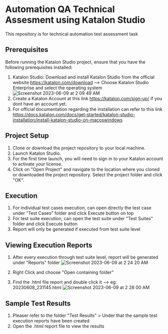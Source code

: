# Automation QA Technical Assesment using Katalon Studio
This repository is for technical automation test assessment task

## Prerequisites

Before running the Katalon Studio project, ensure that you have the following prerequisites installed:

1. Katalon Studio: Download and install Katalon Studio from the official website https://katalon.com/download --> Choose Katalon Studio Enterprise and select the operating system
![Screenshot 2023-06-09 at 2 09 49 AM](https://github.com/irfandyRustam/seb-qa-task-katalon/assets/62695268/1e35cc78-3c15-41b5-a1ea-64bfc34393ac)
2. Create a Katalon Account at this link https://katalon.com/sign-up/ if you dont have an account yet.
3. For official documentation regarding the installation can refer to this link https://docs.katalon.com/docs/get-started/katalon-studio-installation/install-katalon-studio-on-macoswindows

## Project Setup

1. Clone or download the project repository to your local machine.
2. Launch Katalon Studio.
3. For the first time launch, you will need to sign in to your Katalon account to activate your license. 
4. Click on "Open Project" and navigate to the location where you cloned or downloaded the project repository. Select the project folder and click "OK".

## Execution

1. For individual test cases execution, can open directly the test case under "Test Cases" folder and click Execute button on top
2. For test suite execution, can open the test suite under "Test Suites" folder and click Execute button
3. Report will only be generated if executed from test suite level

## Viewing Execution Reports
1. After every execution through test suite level, report will be generated under "Reports" folder
![Screenshot 2023-06-09 at 2 24 20 AM](https://github.com/irfandyRustam/seb-qa-task-katalon/assets/62695268/71ffadcc-dde3-4cc0-8eb2-954ed41c9ada)

2. Right Click and choose "Open containing folder"
3. Find the .html file report and double click it --> eg: 20230608_231145.html
![Screenshot 2023-06-09 at 2 28 00 AM](https://github.com/irfandyRustam/seb-qa-task-katalon/assets/62695268/78c05898-6b40-4806-b1a1-6de037f5bcd1)

## Sample Test Results
1. Pleaser refer to the folder "Test Results" > Under that the sample test execution reports have been created
2. Open the .html report file to view the results

